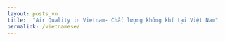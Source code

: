 ```yaml
---
layout: posts_vn
title:  "Air Quality in Vietnam- Chất lượng không khí tại Việt Nam"
permalink: /vietnamese/
---
```


<!-- <h1>{{ page.title }}</h1>
<ul class="posts">
  {% for post in site.posts %}
    <li><span>{{ post.date | date_to_string }}</span> &raquo; <a href="{{ post.url }}" title="{{ post.title }}">{{ post.title }}</a></li>
  {% endfor %}
    
</ul> -->
